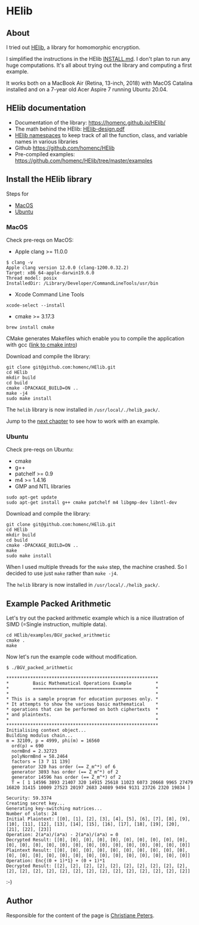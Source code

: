 # HElib

## About

I tried out [HElib][HElib], a library for homomorphic encryption.

I simplified the instructions in the HElib [INSTALL.md][HElib-install].
I don't plan to run any huge computations. It's all about trying
out the library and computing a first example.

It works both on a MacBook Air (Retina, 13-inch, 2018) with MacOS Catalina installed and on a 7-year old Acer Aspire 7 running Ubuntu 20.04.


## HElib documentation

* Documentation of the library: https://homenc.github.io/HElib/
* The math behind the HElib: [HElib-design.pdf][helib-math]
* [HElib namespaces][namespaces] to keep track of all the function, class, and variable names in various libraries
* Github https://github.com/homenc/HElib
* Pre-compiled examples: https://github.com/homenc/HElib/tree/master/examples


## Install the HElib library

Steps for
* [MacOS](#macos)
* [Ubuntu](#ubuntu)


### MacOS

Check pre-reqs on MacOS:
* Apple clang >= 11.0.0
```
$ clang -v
Apple clang version 12.0.0 (clang-1200.0.32.2)
Target: x86_64-apple-darwin19.6.0
Thread model: posix
InstalledDir: /Library/Developer/CommandLineTools/usr/bin
```
* Xcode Command Line Tools
```
xcode-select --install
```
* cmake >= 3.17.3  
```
brew install cmake
```
CMake generates Makefiles which enable you to compile the application with gcc ([link to cmake intro][cmakeintro])

Download and compile the library:
```
git clone git@github.com:homenc/HElib.git
cd HElib
mkdir build
cd build
cmake -DPACKAGE_BUILD=ON ..
make -j4
sudo make install
```
The `helib` library is now installed in `/usr/local/./helib_pack/`.

Jump to the [next chapter](#example-packed-arithmetic) to see how to work with an example.


### Ubuntu

Check pre-reqs on Ubuntu:
* cmake
* g++
* patchelf >= 0.9
* m4 >= 1.4.16
* GMP and NTL libraries

```
sudo apt-get update
sudo apt-get install g++ cmake patchelf m4 libgmp-dev libntl-dev
```

Download and compile the library:
```
git clone git@github.com:homenc/HElib.git
cd HElib
mkdir build
cd build
cmake -DPACKAGE_BUILD=ON ..
make
sudo make install
```
When I used multiple threads for the `make` step, the machine crashed. So I decided to use just `make` rather than `make -j4`.

The `helib` library is now installed in `/usr/local/./helib_pack/`.



## Example Packed Arithmetic

Let's try out the packed arithmetic example which is a nice illustration of SIMD (=Single instruction, multiple data).

```
cd HElib/examples/BGV_packed_arithmetic
cmake .
make
```
Now let's run the example code without modification.
```
$ ./BGV_packed_arithmetic

*********************************************************
*         Basic Mathematical Operations Example         *
*         =====================================         *
*                                                       *
* This is a sample program for education purposes only. *
* It attempts to show the various basic mathematical    *
* operations that can be performed on both ciphertexts  *
* and plaintexts.                                       *
*                                                       *
*********************************************************
Initialising context object...
Building modulus chain...
m = 32109, p = 4999, phi(m) = 16560
  ord(p) = 690
  normBnd = 2.32723
  polyNormBnd = 58.2464
  factors = [3 7 11 139]
  generator 320 has order (== Z_m^*) of 6
  generator 3893 has order (== Z_m^*) of 2
  generator 14596 has order (== Z_m^*) of 2
  T = [ 1 14596 3893 21407 320 14915 25618 11023 6073 20668 9965 27479 16820 31415 10009 27523 20197 2683 24089 9494 9131 23726 2320 19834 ]

Security: 59.3374
Creating secret key...
Generating key-switching matrices...
Number of slots: 24
Initial Plaintext: [[0], [1], [2], [3], [4], [5], [6], [7], [8], [9], [10], [11], [12], [13], [14], [15], [16], [17], [18], [19], [20], [21], [22], [23]]
Operation: 2(a*a)/(a*a) - 2(a*a)/(a*a) = 0
Decrypted Result: [[0], [0], [0], [0], [0], [0], [0], [0], [0], [0], [0], [0], [0], [0], [0], [0], [0], [0], [0], [0], [0], [0], [0], [0]]
Plaintext Result: [[0], [0], [0], [0], [0], [0], [0], [0], [0], [0], [0], [0], [0], [0], [0], [0], [0], [0], [0], [0], [0], [0], [0], [0]]
Operation: Enc{(0 + 1)*1} + (0 + 1)*1
Decrypted Result: [[2], [2], [2], [2], [2], [2], [2], [2], [2], [2], [2], [2], [2], [2], [2], [2], [2], [2], [2], [2], [2], [2], [2], [2]]
```

:-)


## Author

Responsible for the content of the page is [Christiane Peters][cpp].




[cpp]: http://cbcrypto.org/
[HElib]: https://github.com/homenc/HElib/
[HElib-install]: https://github.com/homenc/HElib/blob/master/INSTALL.md
[namespaces]: https://homenc.github.io/HElib/namespacehelib.html
[cppns]: https://www.tutorialspoint.com/cplusplus/cpp_namespaces.htm
[helib-math]: https://homenc.github.io/HElib/documentation/Design_Document/HElib-design.pdf
[helib-pa]: https://github.com/homenc/HElib/tree/master/examples/BGV_packed_arithmetic
[cmakeintro]: https://www.yoctopuce.com/EN/article/compiling-the-c-library-with-cmake
